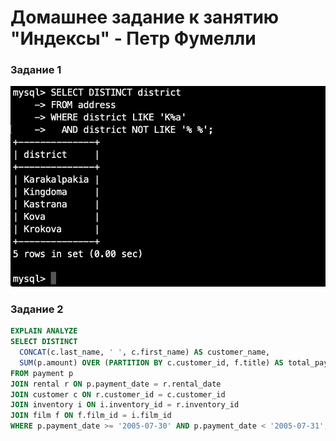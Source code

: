 # Домашнее задание к занятию "Индексы" - Петр Фумелли

### Задание 1

![alt text](https://github.com/PeterFumelli/SQL.1/blob/main/img/1.png)

### Задание 2

```sql
EXPLAIN ANALYZE
SELECT DISTINCT
  CONCAT(c.last_name, ' ', c.first_name) AS customer_name,
  SUM(p.amount) OVER (PARTITION BY c.customer_id, f.title) AS total_payment
FROM payment p
JOIN rental r ON p.payment_date = r.rental_date
JOIN customer c ON r.customer_id = c.customer_id
JOIN inventory i ON i.inventory_id = r.inventory_id
JOIN film f ON f.film_id = i.film_id
WHERE p.payment_date >= '2005-07-30' AND p.payment_date < '2005-07-31';

```